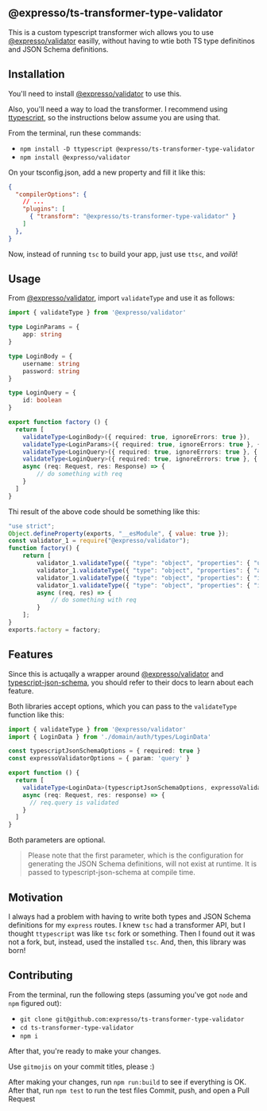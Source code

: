 @expresso/ts-transformer-type-validator
---

This is a custom typescript transformer wich allows you to use [@expresso/validator](https://npmjs.org/package/@expresso/validator) easilly, without having to wtie both TS type definitinos and JSON Schema definitions.

## Installation

You'll need to install [@expresso/validator](https://npmjs.org/package/@expresso/validator) to use this.

Also, you'll need a way to load the transformer. I recommend using [ttypescript](https://npmjs.org/package/ttypescript),
so the instructions below assume you are using that.

From the terminal, run these commands:

- `npm install -D ttypescript @expresso/ts-transformer-type-validator`
- `npm install @expresso/validator`

On your tsconfig.json, add a new property and fill it like this:

```json
{
  "compilerOptions": {
    // ...
    "plugins": [
      { "transform": "@expresso/ts-transformer-type-validator" }
    ]
  },
}
```

Now, instead of running `tsc` to build your app, just use `ttsc`, and *voilà*!

## Usage

From [@expresso/validator](https://npmjs.org/package/@expresso/validator), import `validateType` and use it as follows:

```typescript
import { validateType } from '@expresso/validator'

type LoginParams = {
    app: string
}

type LoginBody = {
    username: string
    password: string
}

type LoginQuery = {
    id: boolean
}

export function factory () {
  return [
    validateType<LoginBody>({ required: true, ignoreErrors: true }),
    validateType<LoginParams>({ required: true, ignoreErrors: true }, { property: 'params' }),
    validateType<LoginQuery>({ required: true, ignoreErrors: true }, { property: 'query' }),
    validateType<LoginQuery>({ required: true, ignoreErrors: true }, { property: 'user' }),
    async (req: Request, res: Response) => {
        // do something with req
    }
  ]
}
```

Thi result of the above code should be something like this:

```javascript
"use strict";
Object.defineProperty(exports, "__esModule", { value: true });
const validator_1 = require("@expresso/validator");
function factory() {
    return [
        validator_1.validateType({ "type": "object", "properties": { "username": { "type": "string" }, "password": { "type": "string" } }, "required": ["password", "username"], "$schema": "http://json-schema.org/draft-07/schema#" }),
        validator_1.validateType({ "type": "object", "properties": { "app": { "type": "string" } }, "required": ["app"], "$schema": "http://json-schema.org/draft-07/schema#" }, { property: 'params' }),
        validator_1.validateType({ "type": "object", "properties": { "id": { "type": "boolean" } }, "required": ["id"], "$schema": "http://json-schema.org/draft-07/schema#" }, { property: 'query' }),
        validator_1.validateType({ "type": "object", "properties": { "id": { "type": "boolean" } }, "required": ["id"], "$schema": "http://json-schema.org/draft-07/schema#" }, { property: 'user' }),
        async (req, res) => {
            // do something with req
        }
    ];
}
exports.factory = factory;
```

## Features

Since this is actuqally a wrapper around [@expresso/validator](https://npmjs.org/package/@expresso/validator) and [typescript-json-schema](https://npmjs.org/package/typescript-json-schema), you should refer to their docs to learn about each feature.

Both libraries accept options, which you can pass to the `validateType` function like this:

```typescript
import { validateType } from '@expresso/validator'
import { LoginData } from './domain/auth/types/LoginData'

const typescriptJsonSchemaOptions = { required: true }
const expressoValidatorOptions = { param: 'query' }

export function () {
  return [
    validateType<LoginData>(typescriptJsonSchemaOptions, expressoValidatorOptions),
    async (req: Request, res: response) => {
      // req.query is validated
    }
  ]
}
```

Both parameters are optional.

> Please note that the first parameter, which is the configuration
> for generating the JSON Schema definitions, will not exist at runtime.
> It is passed to typescript-json-schema at compile time.

## Motivation

I always had a problem with having to write both types and JSON Schema definitions for my `express` routes.
I knew `tsc` had a transformer API, but I thought `ttypescript` was like `tsc` fork or something.
Then I found out it was not a fork, but, instead, used the installed `tsc`.
And, then, this library was born!

## Contributing

From the terminal, run the following steps (assuming you've got `node` and `npm` figured out):

- `git clone git@github.com:expresso/ts-transformer-type-validator`
- `cd ts-transformer-type-validator`
- `npm i`

After that, you're ready to make your changes.

Use `gitmojis` on your commit titles, please :)

After making your changes, run `npm run:build` to see if everything is OK.
After that, run `npm test` to run the test files
Commit, push, and open a Pull Request

